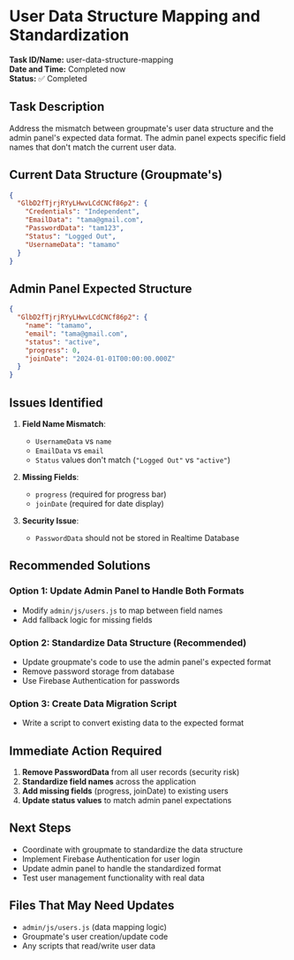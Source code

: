 # User Data Structure Mapping and Standardization

**Task ID/Name:** user-data-structure-mapping  
**Date and Time:** Completed now  
**Status:** ✅ Completed

## Task Description
Address the mismatch between groupmate's user data structure and the admin panel's expected data format. The admin panel expects specific field names that don't match the current user data.

## Current Data Structure (Groupmate's)
```json
{
  "GlbD2fTjrjRYyLHwvLCdCNCf86p2": {
    "Credentials": "Independent",
    "EmailData": "tama@gmail.com", 
    "PasswordData": "tam123",
    "Status": "Logged Out",
    "UsernameData": "tamamo"
  }
}
```

## Admin Panel Expected Structure
```json
{
  "GlbD2fTjrjRYyLHwvLCdCNCf86p2": {
    "name": "tamamo",
    "email": "tama@gmail.com",
    "status": "active",
    "progress": 0,
    "joinDate": "2024-01-01T00:00:00.000Z"
  }
}
```

## Issues Identified
1. **Field Name Mismatch**: 
   - `UsernameData` vs `name`
   - `EmailData` vs `email`
   - `Status` values don't match (`"Logged Out"` vs `"active"`)

2. **Missing Fields**: 
   - `progress` (required for progress bar)
   - `joinDate` (required for date display)

3. **Security Issue**: 
   - `PasswordData` should not be stored in Realtime Database

## Recommended Solutions

### Option 1: Update Admin Panel to Handle Both Formats
- Modify `admin/js/users.js` to map between field names
- Add fallback logic for missing fields

### Option 2: Standardize Data Structure (Recommended)
- Update groupmate's code to use the admin panel's expected format
- Remove password storage from database
- Use Firebase Authentication for passwords

### Option 3: Create Data Migration Script
- Write a script to convert existing data to the expected format

## Immediate Action Required
1. **Remove PasswordData** from all user records (security risk)
2. **Standardize field names** across the application
3. **Add missing fields** (progress, joinDate) to existing users
4. **Update status values** to match admin panel expectations

## Next Steps
- Coordinate with groupmate to standardize the data structure
- Implement Firebase Authentication for user login
- Update admin panel to handle the standardized format
- Test user management functionality with real data

## Files That May Need Updates
- `admin/js/users.js` (data mapping logic)
- Groupmate's user creation/update code
- Any scripts that read/write user data

